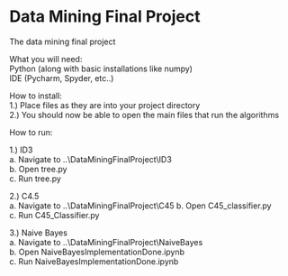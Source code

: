 # Data Mining Final Project
The data mining final project

What you will need:  
Python (along with basic installations like numpy)  
IDE (Pycharm, Spyder, etc..)  

How to install:  
1.) Place files as they are into your project directory  
2.) You should now be able to open the main files that run the algorithms  

How to run:  

1.) ID3  
  a. Navigate to ..\DataMiningFinalProject\ID3  
  b. Open tree.py  
  c. Run tree.py  
  
2.) C4.5  
  a. Navigate to ..\DataMiningFinalProject\C45 
  b. Open C45_classifier.py  
  c. Run C45_Classifier.py  
  
3.) Naive Bayes  
  a. Navigate to ..\DataMiningFinalProject\NaiveBayes  
  b. Open NaiveBayesImplementationDone.ipynb  
  c. Run NaiveBayesImplementationDone.ipynb  
